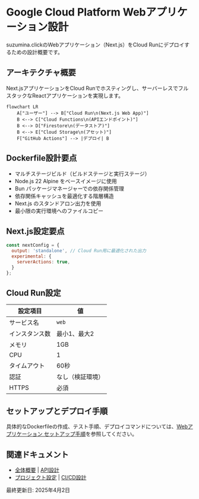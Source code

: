 # Google Cloud Platform Webアプリケーション設計

suzumina.clickのWebアプリケーション（Next.js）をCloud Runにデプロイするための設計概要です。

## アーキテクチャ概要

Next.jsアプリケーションをCloud Runでホスティングし、サーバーレスでフルスタックなReactアプリケーションを実現します。

```mermaid
flowchart LR
    A["ユーザー"] --> B["Cloud Run\n(Next.js Web App)"]
    B <--> C["Cloud Functions\n(APIエンドポイント)"]
    B <--> D["Firestore\n(データストア)"]
    B <--> E["Cloud Storage\n(アセット)"]
    F["GitHub Actions"] --> |デプロイ| B
```

## Dockerfile設計要点

- マルチステージビルド（ビルドステージと実行ステージ）
- Node.js 22 Alpine をベースイメージに使用
- Bun パッケージマネージャーでの依存関係管理
- 依存関係キャッシュを最適化する階層構造
- Next.js のスタンドアロン出力を使用
- 最小限の実行環境へのファイルコピー

## Next.js設定要点

```javascript
const nextConfig = {
  output: 'standalone', // Cloud Run用に最適化された出力
  experimental: {
    serverActions: true,
  }
};
```

## Cloud Run設定

| 設定項目 | 値 |
|---------|-----|
| サービス名 | `web` |
| インスタンス数 | 最小1、最大2 |
| メモリ | 1GB |
| CPU | 1 |
| タイムアウト | 60秒 |
| 認証 | なし（検証環境） |
| HTTPS | 必須 |

## セットアップとデプロイ手順

具体的なDockerfileの作成、テスト手順、デプロイコマンドについては、[Webアプリケーション セットアップ手順](WEB_APP_SETUP.md)を参照してください。

## 関連ドキュメント

- [全体概要](GCP_OVERVIEW.md) | [API設計](GCP_FUNCTIONS.md)
- [プロジェクト設定](GCP_PROJECT_SETUP.md) | [CI/CD設計](GCP_CICD.md)

最終更新日: 2025年4月2日
